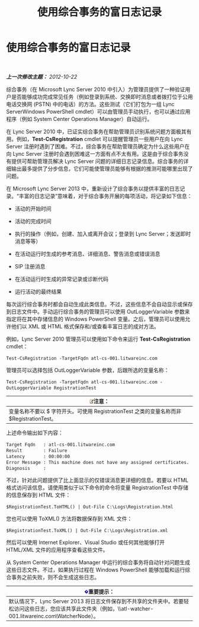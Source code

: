 ﻿---
title: 使用综合事务的富日志记录
TOCTitle: 使用综合事务的富日志记录
ms:assetid: 32714a71-9f42-4d5b-a508-e176d8f08bbf
ms:mtpsurl: https://technet.microsoft.com/zh-cn/library/JJ204798(v=OCS.15)
ms:contentKeyID: 49312430
ms.date: 05/19/2016
mtps_version: v=OCS.15
ms.translationtype: HT
---

# 使用综合事务的富日志记录

 

_**上一次修改主题：** 2012-10-22_

综合事务（在 Microsoft Lync Server 2010 中引入）为管理员提供了一种验证用户是否能够成功完成常见任务（例如登录到系统、交换即时消息或者拨打位于公用电话交换网 (PSTN) 中的电话）的方法。这些测试（它们打包为一组 Lync ServerWindows PowerShell cmdlet）可以由管理员手动执行，也可以通过应用程序（例如 System Center Operations Manager）自动运行。

在 Lync Server 2010 中，已证实综合事务在帮助管理员识别系统问题方面极其有用。例如，**Test-CsRegistration** cmdlet 可以提醒管理员一些用户在向 Lync Server 注册时遇到了困难。不过，综合事务在帮助管理员确定为什么这些用户在向 Lync Server 注册时会遇到困难这一方面有点不太有用。这是由于综合事务没有提供可帮助管理员解决 Lync Server 问题的详细日志记录信息。综合事务的详细输出最多提供了分步信息，它们可能使管理员能够有根据的推测可能哪里出现了问题。

在 Microsoft Lync Server 2013 中，重新设计了综合事务以提供丰富的日志记录。“丰富的日志记录”意味着，对于综合事务开展的每项活动，将记录如下信息：

  - 活动的开始时间

  - 活动的完成时间

  - 执行的操作（例如，创建、加入或离开会议；登录到 Lync Server；发送即时消息等等）

  - 在活动运行时生成的参考消息、详细消息、警告消息或错误消息

  - SIP 注册消息

  - 在活动运行时生成的异常记录或诊断代码

  - 运行活动的最终结果

每次运行综合事务时都会自动生成此类信息。不过，这些信息不会自动显示或保存到日志文件中。手动运行综合事务的管理员可以使用 OutLoggerVariable 参数来指定将在其中存储信息的 Windows PowerShell 变量。之后，管理员可以使用允许他们以 XML 或 HTML 格式保存和/或查看丰富日志的成对方法。

例如，Lync Server 2010 管理员可以使用如下命令来运行 **Test-CsRegistration** cmdlet：

    Test-CsRegistration -TargetFqdn atl-cs-001.litwareinc.com

管理员可以选择包括 OutLoggerVariable 参数，后跟所选的变量名称：

    Test-CsRegistration -TargetFqdn atl-cs-001.litwareinc.com -OutLoggerVariable RegistrationTest

<table>
<thead>
<tr class="header">
<th><img src="images/Dn783119.note(OCS.15).gif" title="note" alt="note" />注意：</th>
</tr>
</thead>
<tbody>
<tr class="odd">
<td>变量名称不要以 $ 字符开头。可使用 RegistrationTest 之类的变量名称而非 $RegistrationTest。</td>
</tr>
</tbody>
</table>


上述命令输出如下内容：

    Target Fqdn   : atl-cs-001.litwareinc.com
    Result        : Failure
    Latency       : 00:00:00
    Error Message : This machine does not have any assigned certificates.
    Diagnosis     :

不过，针对此问题提供了比上面显示的仅错误消息更详细的信息。若要以 HTML 格式访问该信息，请使用类似于以下命令的命令将变量 RegistrationTest 中存储的信息保存到 HTML 文件：

    $RegistrationTest.ToHTML() | Out-File C:\Logs\Registration.html

您也可以使用 ToXML() 方法将数据保存到 XML 文件：

    $RegistrationTest.ToXML() | Out-File C:\Logs\Registration.xml

然后可以使用 Internet Explorer、Visual Studio 或任何其他能够打开 HTML/XML 文件的应用程序查看这些文件。

从 System Center Operations Manager 中运行的综合事务将自动针对问题生成这些日志文件。不过，如果执行过程在 Windows PowerShell 能够加载和运行综合事务之前失败，则不会生成这些日志。

<table>
<thead>
<tr class="header">
<th><img src="images/Gg398794.important(OCS.15).gif" title="important" alt="important" />重要提示：</th>
</tr>
</thead>
<tbody>
<tr class="odd">
<td>默认情况下，Lync Server 2013 将日志文件保存到不共享的文件夹中。若要轻松访问这些日志，您应该共享此文件夹（例如，\\atl-watcher-001.litwareinc.com\WatcherNode）。</td>
</tr>
</tbody>
</table>

